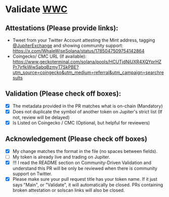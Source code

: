 # Validate [WWC](https://solscan.io/token/2UoVbgvQCm8qoQVd6G6hacB9nmnbXZuN8bCM2RALTw6R)

## Attestations (Please provide links):
- Tweet from your Twitter Account attesting the Mint address, tagging [@JupiterExchange](https://twitter.com/JupiterExchange) and showing community support: https://x.com/WhaleWiseSolana/status/1785047509754142864
- Coingecko/ CMC URL (If available): https://www.geckoterminal.com/solana/pools/HCUTjdNiUXR4XQYprHZPr7jrfkiWwSabqBzmyT7SkPBE?utm_source=coingecko&utm_medium=referral&utm_campaign=searchresults

## Validation (Please check off boxes):
- [x] The metadata provided in the PR matches what is on-chain (Mandatory)
- [x] Does not duplicate the symbol of another token on Jupiter's strict list (If not, review will be delayed)
- [x] Is Listed on Coingecko / CMC (Optional, but helpful for reviewers)  

## Acknowledgement (Please check off boxes)
- [x] My change matches the format in the file (no spaces between fields).
- [ ] My token is already live and trading on Jupiter.
- [x] !!! I read the README section on Community-Driven Validation and understand this PR will be only be reviewed when there is community support on Twitter.
- [x] Please make sure your pull request title has your token name. If it just says "Main", or "Validate", it will automatically be closed. PRs containing broken attestation or solscan links will also be closed.